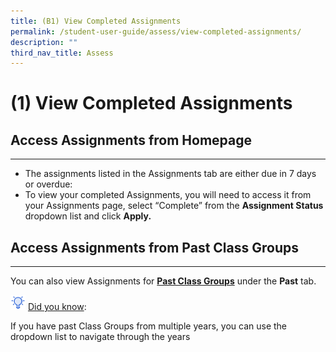 ```yaml
---
title: (B1) View Completed Assignments
permalink: /student-user-guide/assess/view-completed-assignments/
description: ""
third_nav_title: Assess
---
```

<h1 id="-1-view-completed-assignments">(1) View Completed Assignments</h1>
<h2 id="-access-assignments-from-homepage-">Access Assignments from Homepage</h2>
<hr>
<ul>
<li>The assignments listed in the Assignments tab are either due in 7 days or overdue:</li>
<li>To view your completed Assignments, you will need to access it from your Assignments page, select “Complete” from the <strong>Assignment Status</strong> dropdown list and click <strong>Apply.</strong></li>
</ul>
<h2 id="-access-assignments-from-past-class-groups-">Access Assignments from Past Class Groups</h2>
<hr>
<p>You can also view Assignments for  <strong><a target="_blank" href="/student-user-guide/organise/access-past-class-groups/">Past Class Groups</a></strong> under the <strong>Past</strong> tab.</p>
<img style="width:1.5rem; display: inline;" src="/images/Icons/Bulb32.svg"> <u>Did you know</u>: 
<p>If you have past Class Groups from multiple years, you can use the dropdown list to navigate through the years</p>